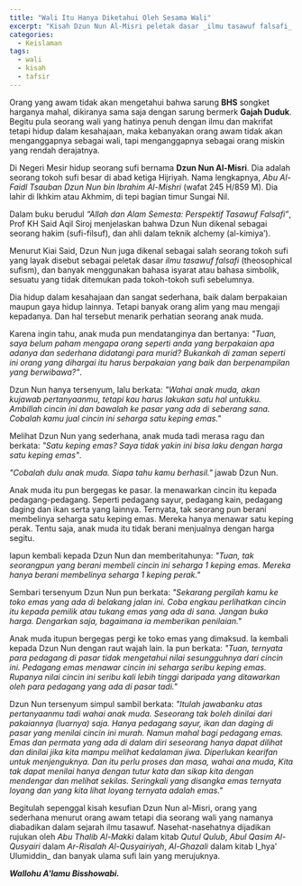 ```yaml
---
title: "Wali Itu Hanya Diketahui Oleh Sesama Wali"
excerpt: "Kisah Dzun Nun Al-Misri peletak dasar _ilmu tasawuf falsafi_ (theosophical sufism)"
categories:
  - Keislaman
tags:
  - wali
  - kisah
  - tafsir
---
```



Orang yang awam tidak akan mengetahui bahwa sarung **BHS** songket harganya mahal, dikiranya sama saja dengan sarung bermerk **Gajah Duduk**. Begitu pula seorang wali yang hatinya penuh dengan ilmu dan makrifat tetapi hidup dalam kesahajaan, maka kebanyakan orang awam tidak akan menganggapnya sebagai wali, tapi menganggapnya sebagai orang miskin yang rendah derajatnya.

Di Negeri Mesir hidup seorang sufi bernama **Dzun Nun Al-Misri**. Dia adalah seorang tokoh sufi besar di abad ketiga Hijriyah. Nama lengkapnya, _Abu Al-Faidl Tsauban Dzun Nun bin Ibrahim Al-Mishri_ (wafat 245 H/859 M). Dia lahir di Ikhkim atau Akhmim, di tepi bagian timur Sungai Nil.

Dalam buku berudul _“Allah dan Alam Semesta: Perspektif Tasawuf Falsafi”_, Prof KH Said Aqil Siroj menjelaskan bahwa Dzun Nun dikenal sebagai seorang hakim (sufi-filsuf), dan ahli dalam teknik alchemy (al-kimiya’).

Menurut Kiai Said, Dzun Nun juga dikenal sebagai salah seorang tokoh sufi yang layak disebut sebagai peletak dasar _ilmu tasawuf falsafi_ (theosophical sufism), dan banyak menggunakan bahasa isyarat atau bahasa simbolik, sesuatu yang tidak ditemukan pada tokoh-tokoh sufi sebelumnya.

Dia hidup dalam kesahajaan dan sangat sederhana, baik dalam berpakaian maupun gaya hidup lainnya. Tetapi banyak orang alim yang mau mengaji kepadanya. Dan hal tersebut menarik perhatian seorang anak muda.

Karena ingin tahu, anak muda pun mendatanginya dan bertanya: _"Tuan, saya belum paham mengapa orang seperti anda yang berpakaian apa adanya dan sederhana didatangi para murid? Bukankah di zaman seperti ini orang yang dihargai itu harus berpakaian yang baik dan berpenampilan yang berwibawa?"_. 

Dzun Nun hanya tersenyum, lalu berkata: _"Wahai anak muda, akan kujawab pertanyaanmu, tetapi kau harus lakukan satu hal untukku. Ambillah cincin ini dan bawalah ke pasar yang ada di seberang sana. Cobalah kamu jual cincin ini seharga satu keping emas."_

Melihat Dzun Nun yang sederhana, anak muda tadi merasa ragu dan berkata: _"Satu keping emas? Saya tidak yakin ini bisa laku dengan harga satu keping emas"_.

_"Cobalah dulu anak muda. Siapa tahu kamu berhasil."_ jawab Dzun Nun.

Anak muda itu pun bergegas ke pasar. Ia menawarkan cincin itu kepada pedagang-pedagang. Seperti pedagang sayur, pedagang kain, pedagang daging dan ikan serta yang lainnya. Ternyata, tak seorang pun berani membelinya seharga satu keping emas. Mereka hanya menawar satu keping perak. Tentu saja, anak muda itu tidak berani menjualnya dengan harga segitu. 

Iapun kembali kepada Dzun Nun dan memberitahunya: _"Tuan, tak seorangpun yang berani membeli cincin ini seharga 1 keping emas. Mereka hanya berani membelinya seharga 1 keping perak."_

Sembari tersenyum Dzun Nun pun berkata: _"Sekarang pergilah kamu ke toko emas yang ada di belakang jalan ini. Coba engkau perlihatkan cincin itu kepada pemilik atau tukang emas yang ada di sana. Jangan buka harga. Dengarkan saja, bagaimana ia memberikan penilaian."_

Anak muda itupun bergegas pergi ke toko emas yang dimaksud. Ia kembali kepada Dzun Nun dengan raut wajah lain. Ia pun berkata: _"Tuan, ternyata para pedagang di pasar tidak mengetahui nilai sesungguhnya dari cincin ini. Pedagang emas menawar cincin ini seharga seribu keping emas. Rupanya nilai cincin ini seribu kali lebih tinggi daripada yang ditawarkan oleh para pedagang yang ada di pasar tadi."_

Dzun Nun tersenyum simpul sambil berkata: _"Itulah jawabanku atas pertanyaanmu tadi wahai anak muda. Seseorang tak boleh dinilai dari pakaiannya (luarnya) saja. Hanya pedagang sayur, ikan dan daging di pasar yang menilai cincin ini murah. Namun mahal bagi pedagang emas. Emas dan permata yang ada di dalam diri seseorang hanya dapat dilihat dan dinilai jika kita mampu melihat kedalaman jiwa. Diperlukan kearifan untuk menjenguknya. Dan itu perlu proses dan masa, wahai ana muda, Kita tak dapat menilai hanya dengan tutur kata dan sikap kita dengan mendengar dan melihat sekilas. Seringkali yang disangka emas ternyata loyang dan yang kita lihat loyang ternyata adalah emas."_

Begitulah sepenggal kisah kesufian Dzun Nun al-Misri, orang yang sederhana menurut orang awam tetapi dia seorang wali yang namanya diabadikan dalam sejarah ilmu tasawuf. Nasehat-nasehatnya dijadikan rujukan oleh _Abu Thalib Al-Makki_ dalam kitab _Qutul Qulub_, _Abul Qasim Al-Qusyairi_ dalam _Ar-Risalah Al-Qusyairiyah_, _Al-Ghazali_ dalam kitab I_hya' Ulumiddin_ dan banyak ulama sufi lain yang merujuknya.

**_Wallohu A'lamu Bisshowabi._**